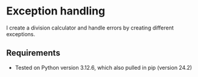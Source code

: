 # Exception handling

I create a division calculator and handle errors by creating different exceptions.

## Requirements

- Tested on Python version 3.12.6, which also pulled in pip (version 24.2)
